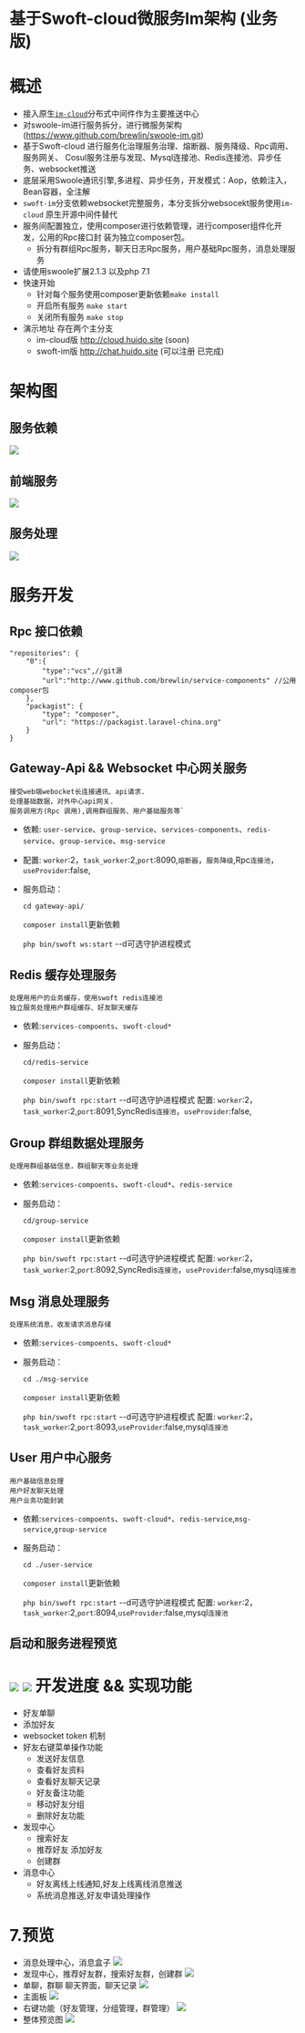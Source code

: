 基于Swoft-cloud微服务Im架构 (业务版)
==============
概述
=======
+ 接入原生[`im-cloud`](https://www.github.com/brewlin/im-cloud)分布式中间件作为主要推送中心
+ 对swoole-im进行服务拆分，进行微服务架构(https://www.github.com/brewlin/swoole-im.git)
+ 基于Swoft-cloud 进行服务化治理服务治理、熔断器、服务降级、Rpc调用、服务网关、
Cosul服务注册与发现、Mysql连接池、Redis连接池、异步任务、websocket推送
+ 底层采用Swoole通讯引擎,多进程、异步任务，开发模式：Aop，依赖注入，Bean容器，全注解
+ `swoft-im`分支依赖websocket完整服务，本分支拆分websocekt服务使用`im-cloud` 原生开源中间件替代
+ 服务间配置独立，使用composer进行依赖管理，进行composer组件化开发，公用的Rpc接口封
装为独立composer包。
    - 拆分有群组Rpc服务，聊天日志Rpc服务，用户基础Rpc服务，消息处理服务
+ 请使用swoole扩展2.1.3 以及php 7.1
+ 快速开始
    - 针对每个服务使用composer更新依赖`make install`
    - 开启所有服务 `make start`
    - 关闭所有服务 `make stop`
+ 演示地址 存在两个主分支
    - im-cloud版 http://cloud.huido.site  (soon)
    - swoft-im版 http://chat.huido.site   (可以注册 已完成) 

架构图
=========
服务依赖
-----
![](./resource/services.png)

前端服务
-----
![](./resource/api.png)

服务处理
------
![](./resource/swoole.png)

服务开发
=========
Rpc 接口依赖
--------
    
    "repositories": {
        "0":{
            "type":"vcs",//git源
            "url":"http://www.github.com/brewlin/service-components" //公用composer包
        },
        "packagist": {
            "type": "composer",
            "url": "https://packagist.laravel-china.org"
        }
    }
Gateway-Api && Websocket 中心网关服务
-------
    接受web端webocket长连接通讯、api请求.
    处理基础数据，对外中心api网关.
    服务调用方(Rpc 调用),调用群组服务、用户基础服务等`
- 依赖: `user-service`、`group-service`、`services-components`、`redis-service`、`group-service`、`msg-service`
- 配置: `worker`:2，`task_worker`:2,`port`:8090,`熔断器`，`服务降级`,Rpc`连接池`，`useProvider`:false,
- 服务启动：

    `cd gateway-api/` 
    
    `composer install`更新依赖
    
    `php bin/swoft ws:start` --d可选守护进程模式
    
Redis 缓存处理服务
-------
    处理用用户的业务缓存，使用swoft redis连接池
    独立服务处理用户群组缓存、好友聊天缓存
- 依赖:`services-compoents`、`swoft-cloud*`
- 服务启动：

    `cd/redis-service` 
    
    `composer install`更新依赖
    
    `php bin/swoft rpc:start` --d可选守护进程模式
  配置: `worker`:2，`task_worker`:2,`port`:8091,SyncRedis`连接池`，`useProvider`:false,

Group 群组数据处理服务
-------
    处理用群组基础信息，群组聊天等业务处理
- 依赖:`services-compoents`、`swoft-cloud*`、`redis-service`
- 服务启动：

    `cd/group-service` 
    
    `composer install`更新依赖
    
    `php bin/swoft rpc:start` --d可选守护进程模式
  配置: `worker`:2，`task_worker`:2,`port`:8092,SyncRedis`连接池`，`useProvider`:false,mysql`连接池`

Msg 消息处理服务
-------
    处理系统消息，收发请求消息存储
   
- 依赖:`services-compoents`、`swoft-cloud*`
- 服务启动：

    `cd ./msg-service` 
    
    `composer install`更新依赖
    
    `php bin/swoft rpc:start` --d可选守护进程模式
  配置: `worker`:2，`task_worker`:2,`port`:8093,`useProvider`:false,mysql`连接池`

User 用户中心服务
-------
    用户基础信息处理
    用户好友聊天处理
    用户业务功能封装
   
- 依赖:`services-compoents`、`swoft-cloud*`、`redis-service`,`msg-service`,`group-service`
- 服务启动：

    `cd ./user-service` 
    
    `composer install`更新依赖
    
    `php bin/swoft rpc:start` --d可选守护进程模式
  配置: `worker`:2，`task_worker`:2,`port`:8094,`useProvider`:false,mysql`连接池`
  
 启动和服务进程预览
 ------ 
![](./resource/start.png)
![](./resource/process.png)
开发进度 && 实现功能
==========
- 好友单聊
- 添加好友
-  websocket token 机制
- 好友右键菜单操作功能
    - 发送好友信息
    - 查看好友资料
    - 查看好友聊天记录
    - 好友备注功能
    - 移动好友分组
    - 删除好友功能
- 发现中心
    - 搜索好友
    - 推荐好友 添加好友
    - 创建群
- 消息中心
    - 好友离线上线通知,好友上线离线消息推送
    - 系统消息推送,好友申请处理操作
    
7.预览
======
- 消息处理中心，消息盒子
![](https://github.com/Lxido/swoole-im/blob/master/img/QQ%E6%88%AA%E5%9B%BE20190106210353.png?raw=true)
- 发现中心，推荐好友群，搜索好友群，创建群
![](https://github.com/Lxido/swoole-im/blob/master/img/QQ%E6%88%AA%E5%9B%BE20190106210451.png?raw=true)
- 单聊，群聊 聊天界面，聊天记录
![](https://github.com/Lxido/swoole-im/blob/master/img/QQ%E6%88%AA%E5%9B%BE20190106210543.png?raw=true)
- 主面板
![](https://github.com/Lxido/swoole-im/blob/master/img/QQ%E6%88%AA%E5%9B%BE20190106210553.png?raw=true)
- 右键功能（好友管理，分组管理，群管理）
![](https://github.com/Lxido/swoole-im/blob/master/img/QQ%E6%88%AA%E5%9B%BE20190106212344.png?raw=true)
- 整体预览图
![](https://github.com/Lxido/swoole-im/blob/master/img/QQ%E6%88%AA%E5%9B%BE20190106210500.png?raw=true)

